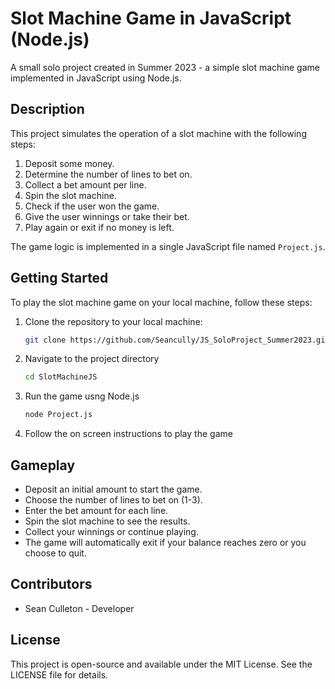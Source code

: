 # Slot Machine Game in JavaScript (Node.js)

A small solo project created in Summer 2023 - a simple slot machine game implemented in JavaScript using Node.js.

## Description

This project simulates the operation of a slot machine with the following steps:

1. Deposit some money.
2. Determine the number of lines to bet on.
3. Collect a bet amount per line.
4. Spin the slot machine.
5. Check if the user won the game.
6. Give the user winnings or take their bet.
7. Play again or exit if no money is left.

The game logic is implemented in a single JavaScript file named `Project.js`.

## Getting Started

To play the slot machine game on your local machine, follow these steps:

1. Clone the repository to your local machine:

   ```bash
   git clone https://github.com/Seancully/JS_SoloProject_Summer2023.git
   ```
2. Navigate to the project directory
   ```bash
   cd SlotMachineJS
   ```
3. Run the game usng Node.js
   ```bash
   node Project.js
   ```
4. Follow the on screen instructions to play the game

## Gameplay

- Deposit an initial amount to start the game.
- Choose the number of lines to bet on (1-3).
- Enter the bet amount for each line.
- Spin the slot machine to see the results.
- Collect your winnings or continue playing.
- The game will automatically exit if your balance reaches zero or you choose to quit.

## Contributors

- Sean Culleton - Developer

## License

This project is open-source and available under the MIT License. See the LICENSE file for details.
